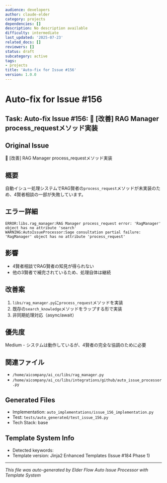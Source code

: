 ```yaml
---
audience: developers
author: claude-elder
category: projects
dependencies: []
description: No description available
difficulty: intermediate
last_updated: '2025-07-23'
related_docs: []
reviewers: []
status: draft
subcategory: active
tags:
- projects
title: 'Auto-fix for Issue #156'
version: 1.0.0
---
```


# Auto-fix for Issue #156

## Task: Auto-fix Issue #156: 🔧 [改善] RAG Manager process_requestメソッド実装

## Original Issue
🔧 [改善] RAG Manager process_requestメソッド実装

## 概要
自動イシュー処理システムでRAG賢者の`process_request`メソッドが未実装のため、4賢者相談の一部が失敗しています。

## エラー詳細
```
ERROR:libs.rag_manager:RAG Manager process_request error: 'RagManager' object has no attribute 'search'
WARNING:AutoIssueProcessor:Sage consultation partial failure: 'RagManager' object has no attribute 'process_request'
```

## 影響
- 4賢者相談でRAG賢者の知見が得られない
- 他の3賢者で補完されているため、処理自体は継続

## 改善案
1. `libs/rag_manager.py`に`process_request`メソッドを実装
2. 既存の`search_knowledge`メソッドをラップする形で実装
3. 非同期処理対応（async/await）

## 優先度
Medium - システムは動作しているが、4賢者の完全な協調のために必要

## 関連ファイル
- `/home/aicompany/ai_co/libs/rag_manager.py`
- `/home/aicompany/ai_co/libs/integrations/github/auto_issue_processor.py`


## Generated Files
- Implementation: `auto_implementations/issue_156_implementation.py`
- Test: `tests/auto_generated/test_issue_156.py`
- Tech Stack: base

## Template System Info
- Detected keywords: 
- Template version: Jinja2 Enhanced Templates (Issue #184 Phase 1)

---
*This file was auto-generated by Elder Flow Auto Issue Processor with Template System*
